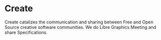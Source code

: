 # Create

Create catalizes the communication and sharing between Free and Open Source creative software communities. We do Libre Graphics Meeting and share Specifications.
